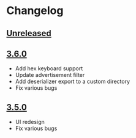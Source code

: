 # Changelog

## [Unreleased]

## [3.6.0]
- Add hex keyboard support
- Update advertisement filter
- Add deserializer export to a custom directory
- Fix various bugs

## [3.5.0]
- UI redesign
- Fix various bugs


[Unreleased]: https://github.com/aconno/BleSniffer/compare/master...develop
[3.6.0]: https://github.com/aconno/BleSniffer/releases/tag/v3.6.0
[3.5.0]: https://github.com/aconno/BleSniffer/releases/tag/v3.5.0
